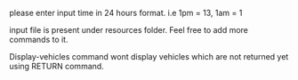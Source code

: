 please enter input time in 24 hours format. i.e 1pm = 13, 1am = 1

input file is present under resources folder. Feel free to add more commands to it.

Display-vehicles command wont display vehicles which are not returned yet using RETURN command.


